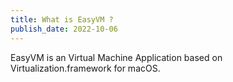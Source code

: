 ```yaml
---
title: What is EasyVM ?
publish_date: 2022-10-06
---
```


EasyVM is an Virtual Machine Application based on Virtualization.framework for macOS.
